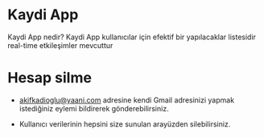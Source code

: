 # Kaydi App
Kaydi App nedir? Kaydi App kullanıcılar için efektif bir yapılacaklar listesidir real-time etkileşimler mevcuttur

# Hesap silme
- akifkadioglu@yaani.com adresine kendi Gmail adresinizi yapmak istediğiniz eylemi bildirerek gönderebilirsiniz.

- Kullanıcı verilerinin hepsini size sunulan arayüzden silebilirsiniz.
